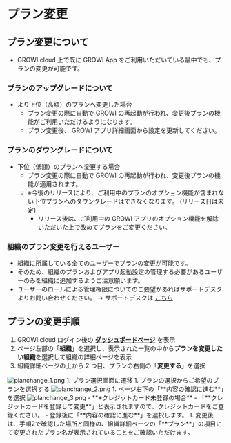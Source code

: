 # プラン変更

## プラン変更について

- GROWI.cloud 上で既に GROWI App をご利用いただいている最中でも、プランの変更が可能です。

### プランのアップグレードについて

- より上位（高額）のプランへ変更した場合
  - プラン変更の際に自動で GROWI の再起動が行われ、変更後プランの機能がご利用いただけるようになります。
  - プラン変更後、 GROWI アプリ詳細画面から設定を更新してください。

### プランのダウングレードについて

- 下位（低額）のプランへ変更する場合
  - プラン変更の際に自動で GROWI の再起動が行われ、変更後プランの機能が適用されます。
  - ※今後のリリースにより、ご利用中のプランのオプション機能が含まれない下位プランへのダウングレードはできなくなります。 (リリース日は未定)
    - リリース後は、ご利用中の GROWI アプリのオプション機能を解除いただいた上で改めてプランをご変更ください。

### 組織のプラン変更を行えるユーザー

- 組織に所属している全てのユーザーでプランの変更が可能です。
- そのため、組織のプランおよびアプリ起動設定の管理する必要があるユーザーのみを組織に追加するようご注意願います。
- ユーザーのロールによる管理権限についてのご要望があればサポートデスクよりお問い合わせください。 → サポートデスクは [こちら](https://growicloud.atlassian.net/servicedesk/customer/portal/1)

## プランの変更手順

1. GROWI.cloud ログイン後の [**ダッシュボードページ**](https://growi.cloud/my) を表示
1. ページ左部の「**組織**」を選択し、表示された一覧の中から**プランを変更したい組織**を選択して組織の詳細ページを表示
1. 組織詳細ページの上から 2 つ目、プランの右側の「**変更する**」を選択  
<img :src="$withBase('/assets/images/ja/planchange_1.png')" alt="planchange_1.png">
1. プラン選択画面に遷移
1. プランの選択からご希望のプランを選択する  
<img :src="$withBase('/assets/images/ja/planchange_2.png')" alt="planchange_2.png">
1. ページ右下の「**内容の確認に進む**」を選択  
<img :src="$withBase('/assets/images/ja/planchange_3.png')" alt="planchange_3.png">
    - **※クレジットカード未登録の場合**
        - 「**クレジットカードを登録して変更**」と表示されますので、クレジットカードをご登録ください。
        - 登録後に「**内容の確認に進む**」を選択します。
1. 変更後は、手順2で確認した場所と同様の、組織詳細ページの「**プラン**」の項目にて変更されたプラン名が表示されていることをご確認いただけます。
